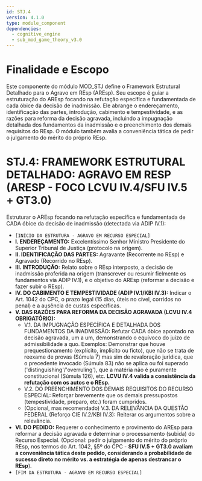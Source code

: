 ```yaml
---
id: STJ.4
version: 4.1.0
type: module_component
dependencies:
  - cognitive_engine
  - sub_mod_game_theory_v3.0
---
```


# Finalidade e Escopo

Este componente do módulo MOD_STJ define o Framework Estrutural Detalhado para o Agravo em REsp (AREsp). Seu escopo é guiar a estruturação do AREsp focando na refutação específica e fundamentada de cada óbice da decisão de inadmissão. Ele abrange o endereçamento, identificação das partes, introdução, cabimento e tempestividade, e as razões para reforma da decisão agravada, incluindo a impugnação detalhada dos fundamentos da inadmissão e o preenchimento dos demais requisitos do REsp. O módulo também avalia a conveniência tática de pedir o julgamento do mérito do próprio REsp.

# STJ.4: FRAMEWORK ESTRUTURAL DETALHADO: AGRAVO EM RESP (ARESP - FOCO LCVU IV.4/SFU IV.5 + GT3.0)

Estruturar o AREsp focando na refutação específica e fundamentada de CADA óbice da decisão de inadmissão (detectada via ADIP IV.1):

*   `[INÍCIO DA ESTRUTURA - AGRAVO EM RECURSO ESPECIAL]`
*   **I. ENDEREÇAMENTO:** Excelentíssimo Senhor Ministro Presidente do Superior Tribunal de Justiça (protocolo na origem).
*   **II. IDENTIFICAÇÃO DAS PARTES:** Agravante (Recorrente no REsp) e Agravado (Recorrido no REsp).
*   **III. INTRODUÇÃO:** Relato sobre o REsp interposto, a decisão de inadmissão proferida na origem (transcrever ou resumir fielmente os fundamentos via ADIP IV.1), e o objetivo do AREsp (reformar a decisão e fazer subir o REsp).
*   **IV. DO CABIMENTO E TEMPESTIVIDADE (ADIP IV.1/KBI IV.3):** Indicar o Art. 1042 do CPC, o prazo legal (15 dias, úteis no cível, corridos no penal) e a ausência de custas específicas.
*   **V. DAS RAZÕES PARA REFORMA DA DECISÃO AGRAVADA (LCVU IV.4 OBRIGATÓRIO):**
    *   V.1. DA IMPUGNAÇÃO ESPECÍFICA E DETALHADA DOS FUNDAMENTOS DA INADMISSÃO: Refutar CADA óbice apontado na decisão agravada, um a um, demonstrando o equívoco do juízo de admissibilidade a quo. Exemplos: Demonstrar que houve prequestionamento (explícito, implícito ou ficto), que não se trata de reexame de provas (Súmula 7) mas sim de revaloração jurídica, que o precedente invocado (Súmula 83) não se aplica ou foi superado ('distinguishing'/'overruling'), que a matéria não é puramente constitucional (Súmula 126), etc. **LCVU IV.4 valida a consistência da refutação com os autos e o REsp.**
    *   V.2. DO PREENCHIMENTO DOS DEMAIS REQUISITOS DO RECURSO ESPECIAL: Reforçar brevemente que os demais pressupostos (tempestividade, preparo, etc.) foram cumpridos.
    *   (Opcional, mas recomendado) V.3. DA RELEVÂNCIA DA QUESTÃO FEDERAL (Reforço CIE IV.2/KBI IV.3): Reiterar os argumentos sobre a relevância.
*   **VI. DO PEDIDO:** Requerer o conhecimento e provimento do AREsp para reformar a decisão agravada e determinar o processamento (subida) do Recurso Especial. (Opcional: pedir o julgamento do mérito do próprio REsp, nos termos do Art. 1042, §5º do CPC - **SFU IV.5 + GT3.0 avaliam a conveniência tática deste pedido, considerando a probabilidade de sucesso direto no mérito vs. a estratégia de apenas destrancar o REsp**).
*   `[FIM DA ESTRUTURA - AGRAVO EM RECURSO ESPECIAL]`
